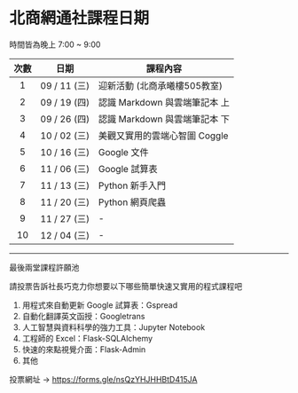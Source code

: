 北商網通社課程日期
===

時間皆為晚上 7:00 ~ 9:00 

| 次數 | 日期 | 課程內容 |
| :----: | :----: | ----------------- |
| 1 | 09 / 11 (三)| 迎新活動 (北商承曦樓505教室) |
| 2 | 09 / 19 (四)| 認識 Markdown 與雲端筆記本 上 |
| 3 | 09 / 26 (四)| 認識 Markdown 與雲端筆記本 下  |
| 4 | 10 / 02 (三)| 美觀又實用的雲端心智圖 Coggle  |
| 5 | 10 / 16 (三)| Google 文件 |
| 6 | 11 / 06 (三)| Google 試算表 |
| 7 | 11 / 13 (三)| Python 新手入門 |
| 8 | 11 / 20 (三)| Python 網頁爬蟲 |
| 9 | 11 / 27 (三)| - |
| 10 | 12 / 04 (三)| - |

---

最後兩堂課程許願池

請投票告訴社長巧克力你想要以下哪些簡單快速又實用的程式課程吧

1. 用程式來自動更新 Google 試算表：Gspread
2. 自動化翻譯英文函授：Googletrans
3. 人工智慧與資料科學的強力工具：Jupyter Notebook
4. 工程師的 Excel：Flask-SQLAlchemy
5. 快速的來點視覺介面：Flask-Admin
6. 其他

投票網址 -> https://forms.gle/nsQzYHJHHBtD415JA
